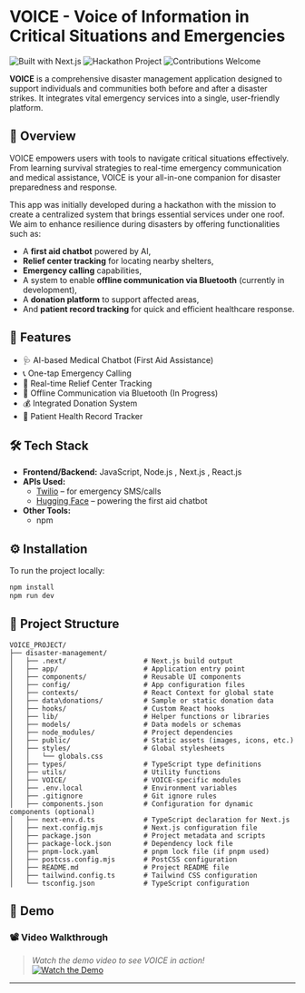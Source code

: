 # VOICE - Voice of Information in Critical Situations and Emergencies

![Built with Next.js](https://img.shields.io/badge/Built%20with-Next.js-white?logo=next.js)
![Hackathon Project](https://img.shields.io/badge/Hackathon-Project-blue)
![Contributions Welcome](https://img.shields.io/badge/Contributions-Welcome-brightgreen)

**VOICE** is a comprehensive disaster management application designed to support individuals and communities both before and after a disaster strikes. It integrates vital emergency services into a single, user-friendly platform.

## 🧭 Overview

VOICE empowers users with tools to navigate critical situations effectively. From learning survival strategies to real-time emergency communication and medical assistance, VOICE is your all-in-one companion for disaster preparedness and response.

This app was initially developed during a hackathon with the mission to create a centralized system that brings essential services under one roof. We aim to enhance resilience during disasters by offering functionalities such as:
- A **first aid chatbot** powered by AI,
- **Relief center tracking** for locating nearby shelters,
- **Emergency calling** capabilities,
- A system to enable **offline communication via Bluetooth** (currently in development),
- A **donation platform** to support affected areas,
- And **patient record tracking** for quick and efficient healthcare response.

## 🚀 Features

- 🩺 AI-based Medical Chatbot (First Aid Assistance)
- 📞 One-tap Emergency Calling
- 📍 Real-time Relief Center Tracking
- 🔗 Offline Communication via Bluetooth (In Progress)
- 💰 Integrated Donation System
- 📝 Patient Health Record Tracker

## 🛠️ Tech Stack

- **Frontend/Backend:** JavaScript, Node.js , Next.js , React.js 
- **APIs Used:**  
  - [Twilio](https://www.twilio.com/) – for emergency SMS/calls  
  - [Hugging Face](https://huggingface.co/) – powering the first aid chatbot  
- **Other Tools:**  
  - npm

## ⚙️ Installation

To run the project locally:

```bash
npm install
npm run dev
```

## 📁 Project Structure 

```text
VOICE_PROJECT/
├── disaster-management/
│   ├── .next/                   # Next.js build output
│   ├── app/                     # Application entry point
│   ├── components/              # Reusable UI components
│   ├── config/                  # App configuration files
│   ├── contexts/                # React Context for global state
│   ├── data\donations/          # Sample or static donation data
│   ├── hooks/                   # Custom React hooks
│   ├── lib/                     # Helper functions or libraries
│   ├── models/                  # Data models or schemas
│   ├── node_modules/            # Project dependencies
│   ├── public/                  # Static assets (images, icons, etc.)
│   ├── styles/                  # Global stylesheets
│   │   └── globals.css
│   ├── types/                   # TypeScript type definitions
│   ├── utils/                   # Utility functions
│   ├── VOICE/                   # VOICE-specific modules
│   ├── .env.local               # Environment variables
│   ├── .gitignore               # Git ignore rules
│   ├── components.json          # Configuration for dynamic components (optional)
│   ├── next-env.d.ts            # TypeScript declaration for Next.js
│   ├── next.config.mjs          # Next.js configuration file
│   ├── package.json             # Project metadata and scripts
│   ├── package-lock.json        # Dependency lock file
│   ├── pnpm-lock.yaml           # pnpm lock file (if pnpm used)
│   ├── postcss.config.mjs       # PostCSS configuration
│   ├── README.md                # Project README file
│   ├── tailwind.config.ts       # Tailwind CSS configuration
│   └── tsconfig.json            # TypeScript configuration

```
## 🎥 Demo

### 📽️ Video Walkthrough

> _Watch the demo video to see VOICE in action!_  
> [![Watch the Demo](https://img.youtube.com/vi/Jy_rmr5Cxgc/maxresdefault.jpg)]([https://youtu.be/Jy_rmr5Cxgc])



---


